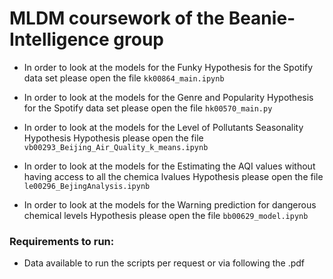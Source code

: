 # MLDM coursework of the Beanie-Intelligence group

- In order to look at the models for the Funky Hypothesis for the Spotify data set please open the file `kk00864_main.ipynb`

- In order to look at the models for the Genre and Popularity Hypothesis for the Spotify data set please open the file `hk00570_main.py`

- In order to look at the models for the Level of Pollutants Seasonality Hypothesis Hypothesis please open the file `vb00293_Beijing_Air_Quality_k_means.ipynb`

- In order to look at the models for the Estimating the AQI values without having access to all the chemica lvalues Hypothesis please open the file `le00296_BejingAnalysis.ipynb`

- In order to look at the models for the Warning prediction for dangerous chemical levels Hypothesis please open the file `bb00629_model.ipynb`

### Requirements to run:

- Data available to run the scripts per request or via following the .pdf
